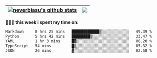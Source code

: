 | <a href="https://github.com/neverbiasu"><img align="center" src="https://github-readme-stats.vercel.app/api?username=neverbiasu&theme=dracula&show_icons=true&hide_border=true&count_private=true" alt="neverbiasu's github stats" /></a> | <a href="https://github.com/neverbiasu"><img align="center" src="https://github-readme-stats.vercel.app/api/top-langs/?username=neverbiasu&theme=dracula&show_icons=true&hide_border=true&layout=compact" /></a> |
| ------------- | ------------- |

👨🏾‍💻 **this week i spent my time on:**
<!--START_SECTION:waka-->

```txt
Markdown     8 hrs 25 mins   ████████████▒░░░░░░░░░░░░   49.39 %
Python       5 hrs 42 mins   ████████▒░░░░░░░░░░░░░░░░   33.47 %
YAML         1 hr 3 mins     █▓░░░░░░░░░░░░░░░░░░░░░░░   06.20 %
TypeScript   54 mins         █▒░░░░░░░░░░░░░░░░░░░░░░░   05.32 %
JSON         26 mins         ▓░░░░░░░░░░░░░░░░░░░░░░░░   02.58 %
```

<!--END_SECTION:waka-->
